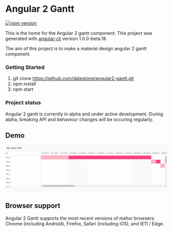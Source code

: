 # Angular 2 Gantt 
[![npm version](https://badge.fury.io/js/angular2-gantt.svg)](hhttps://www.npmjs.com/package/angular2-gantt)

This is the home for the Angular 2 gantt component. This project was generated with [angular-cli](https://github.com/angular/angular-cli) version 1.0.0-beta.18.

The aim of this project is to make a material design angular 2 gantt component.

### Getting Started
1. git clone https://github.com/dalestone/angular2-gantt.git
2. npm install
3. npm start

### Project status
Angular 2 gantt is currently in alpha and under active development.
During alpha, breaking API and behaviour changes will be occuring regularly.

## Demo
![Demo](./docs/images/demo.gif)

## Browser support
Angular 2 Gantt supports the most recent versions of mahor browsers: Chrome (including Android), Firefox, Safari (including iOS), and IE11 / Edge.
